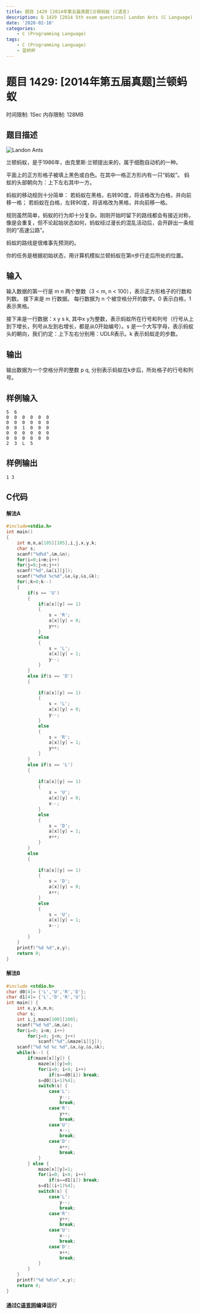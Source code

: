 ```yaml
---
title: 题目 1429 [2014年第五届真题]兰顿蚂蚁 (C语言)
description: Q 1429 [2014 5th exam questions] Landon Ants (C Language)
date: '2020-02-10'
categories:
    - C (Programming Language)
tags:
    - C (Programming Language)
    - 蓝桥杯
---
```


# 题目 1429: \[2014年第五届真题\]兰顿蚂蚁
时间限制: 1Sec 内存限制: 128MB
## 题目描述
![Landon Ants](https://raw.githubusercontent.com/JavenJin/blog-image/master/content/post/%E8%93%9D%E6%A1%A5%E6%9D%AF/Q%201429/landon-ants.png)

兰顿蚂蚁，是于1986年，由克里斯·兰顿提出来的，属于细胞自动机的一种。


平面上的正方形格子被填上黑色或白色。在其中一格正方形内有一只“蚂蚁”。
蚂蚁的头部朝向为：上下左右其中一方。

蚂蚁的移动规则十分简单：
若蚂蚁在黑格，右转90度，将该格改为白格，并向前移一格；
若蚂蚁在白格，左转90度，将该格改为黑格，并向前移一格。

规则虽然简单，蚂蚁的行为却十分复杂。刚刚开始时留下的路线都会有接近对称，像是会重复，但不论起始状态如何，蚂蚁经过漫长的混乱活动后，会开辟出一条规则的“高速公路”。

蚂蚁的路线是很难事先预测的。

你的任务是根据初始状态，用计算机模拟兰顿蚂蚁在第n步行走后所处的位置。
## 输入
输入数据的第一行是  m  n  两个整数（3  <   m,  n  <   100），表示正方形格子的行数和列数。 
接下来是  m  行数据。 
每行数据为  n  个被空格分开的数字。0  表示白格，1  表示黑格。 

接下来是一行数据：x  y  s  k,  其中x  y为整数，表示蚂蚁所在行号和列号（行号从上到下增长，列号从左到右增长，都是从0开始编号）。s  是一个大写字母，表示蚂蚁头的朝向，我们约定：上下左右分别用：UDLR表示。k  表示蚂蚁走的步数。 
## 输出
输出数据为一个空格分开的整数  p  q,  分别表示蚂蚁在k步后，所处格子的行号和列号。
## 样例输入
```
5  6 
0  0  0  0  0  0 
0  0  0  0  0  0 
0  0  1  0  0  0 
0  0  0  0  0  0 
0  0  0  0  0  0 
2  3  L  5 
```
## 样例输出
```
1 3
```
## C代码
#### 解法A
```c
#include<stdio.h>
int main()
{
    int m,n,a[105][105],i,j,x,y,k;
    char s;
    scanf("%d%d",&m,&n);
    for(i=0;i<m;i++)
    for(j=0;j<n;j++)
    scanf("%d",&a[i][j]);
    scanf("%d%d %c%d",&x,&y,&s,&k);
    for(;k>0;k--)
    {
        if(s == 'U')
        {
            if(a[x][y] == 1)
            {
                s = 'R';
                a[x][y] = 0;
                y++;
            }
            else
            {
                s = 'L';
                a[x][y] = 1;
                y--;
            }
        }
        else if(s == 'D')
        {
            
            if(a[x][y] == 1)
            {
                s = 'L';
                a[x][y] = 0;
                y--;
            }
            else
            {
                s = 'R';
                a[x][y] = 1;
                y++;
            }
        }
        else if(s == 'L')
        {
            
            if(a[x][y] == 1)
            {
                s = 'U';
                a[x][y] = 0;
                x--;
            }
            else
            {
                s = 'D';
                a[x][y] = 1;
                x++;
            }
        }
        else
        {
            
            if(a[x][y] == 1)
            {
                s = 'D';
                a[x][y] = 0;
                x++;
            }
            else
            {
                s = 'U';
                a[x][y] = 1;
                x--;
            }
        }
    }
    printf("%d %d",x,y);
    return 0;
}
```
#### 解法B
```c
#include <stdio.h>
char d0[4]= {'L','U','R','D'};
char d1[4]= {'L','D','R','U'};
int main() {
	int x,y,k,m,n;
	char s;
	int i,j,maze[100][100];
	scanf("%d %d",&m,&n);
	for(i=0; i<m; i++)
		for(j=0; j<n; j++)
			scanf("%d",&maze[i][j]);
	scanf("%d %d %c %d",&x,&y,&s,&k);
	while(k--) {
		if(maze[x][y]) {
			maze[x][y]=0;
			for(i=0; i<4; i++)
				if(s==d0[i]) break;
			s=d0[(i+1)%4];
			switch(s) {
				case'L':
					y--;
					break;
				case'R':
					y++;
					break;
				case'U':
					x--;
					break;
				case'D':
					x++;
					break;
			}
		} else {
			maze[x][y]=1;
			for(i=0; i<4; i++)
				if(s==d1[i]) break;
			s=d1[(i+1)%4];
			switch(s) {
				case'L':
					y--;
					break;
				case'R':
					y++;
					break;
				case'U':
					x--;
					break;
				case'D':
					x++;
					break;
			}
		}
	}
	printf("%d %d\n",x,y);
	return 0;
}
```
#### 通过[C语言网](https://www.dotcpp.com/)编译运行